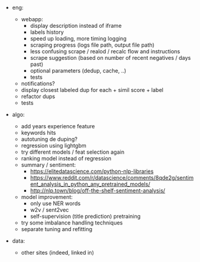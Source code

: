 - eng:
    - webapp:
        - display description instead of iframe     
        - labels history
        - speed up loading, more timing logging        
        - scraping progress (logs file path, output file path)
        - less confusing scrape / realod / recalc flow and instructions
	    - scrape suggestion (based on number of recent negatives / days past)
        - optional parameters (dedup, cache, ..)        
        - tests
	- notifications?
    - display closest labeled dup for each + simil score + label
    - refactor dups
    - tests        
    
- algo:
    - add years experience feature
    - keywords hits
    - autotuning de duping?
    - regression using lightgbm
    - try different models / feat selection again
    - ranking model instead of regression
    - summary / sentiment:
        - https://elitedatascience.com/python-nlp-libraries
        - https://www.reddit.com/r/datascience/comments/8qde2g/sentiment_analysis_in_python_any_pretrained_models/
        - http://nlp.town/blog/off-the-shelf-sentiment-analysis/  
    - model improvement:
        - only use NER words
        - w2v / sent2vec
        - self-supervision (title prediction) pretraining
    - try some imbalance handling techniques    
    - separate tuning and refitting
    
- data:
    - other sites (indeed, linked in)
